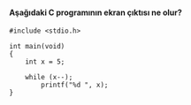 #### Aşağıdaki C programının ekran çıktısı ne olur?

```
#include <stdio.h>

int main(void)
{
	int x = 5;

	while (x--);
		printf("%d ", x);
}
```
